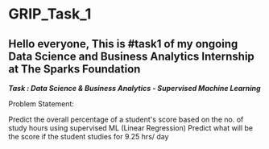 # GRIP_Task_1
## Hello everyone, This is #task1 of my ongoing Data Science and Business Analytics Internship at The Sparks Foundation

***Task : Data Science & Business Analytics - Supervised Machine Learning***

Problem Statement:


Predict the overall percentage of a student's score based on the no. of study hours using supervised ML (Linear Regression)
Predict what will be the score if the student studies for 9.25 hrs/ day
